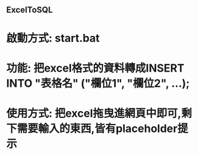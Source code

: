 ## ExcelToSQL

# 啟動方式: start.bat

# 功能: 把excel格式的資料轉成INSERT INTO "表格名" ("欄位1", "欄位2", ...);

# 使用方式: 把excel拖曳進網頁中即可,剩下需要輸入的東西,皆有placeholder提示
